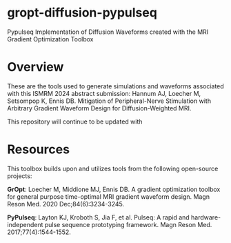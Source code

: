 # gropt-diffusion-pypulseq
Pypulseq Implementation of Diffusion Waveforms created with the MRI Gradient Optimization Toolbox

# Overview
These are the tools used to generate simulations and waveforms associated with this ISMRM 2024 abstract submission: 
Hannum AJ, Loecher M, Setsompop K, Ennis DB. Mitigation of Peripheral-Nerve Stimulation with Arbitrary Gradient Waveform Design for Diffusion-Weighted MRI.

This repository will continue to be updated with 

# Resources
This toolbox builds upon and utilizes tools from the following open-source projects:

**GrOpt**: Loecher M, Middione MJ, Ennis DB. A gradient optimization toolbox for general purpose time-optimal MRI gradient waveform design. Magn Reson Med. 2020 Dec;84(6):3234-3245.

**PyPulseq**: Layton KJ, Kroboth S, Jia F, et al. Pulseq: A rapid and hardware-independent pulse sequence prototyping framework. Magn Reson Med. 2017;77(4):1544-1552.
